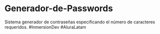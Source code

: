# Generador-de-Passwords
Sistema generador de contraseñas especificando el número de caracteres requeridos. #InmersionDev #AluraLatam
